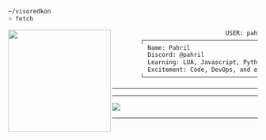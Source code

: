 ```sh
~/visoredkon
> fetch
```

<img align="left" src="https://github.com/visoredkon.png" width="207" />

```bat
                                USER: pahril@github
        ┌────────────────────────────────────────────────────────────────┐
   ​       Name: Pahril
 ​         Discord: @pahril
 ​         Learning: LUA, Javascript, Python, Java, WebDev
   ​       Excitement: Code, DevOps, and everything related to technology
        └────────────────────────────────────────────────────────────────┘
```
-------

<!--START_SECTION:waka-->
<!--END_SECTION:waka-->

-------

![](https://komarev.com/ghpvc/?username=visoredkon&label=Profile+views+since+May+10,+2023)

*************
